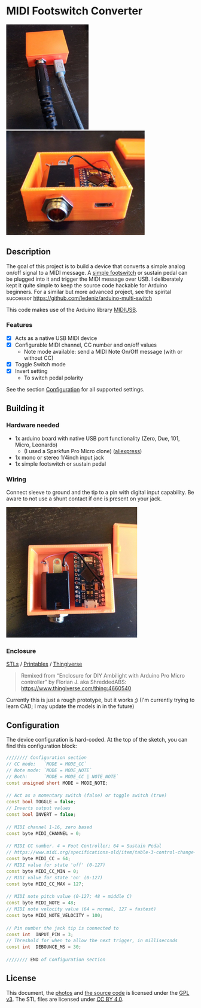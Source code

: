 # MIDI Footswitch Converter

<a href="./img/midi-2.jpg"><img src="./img/midi-2.jpg" width=220 alt="Photo of a prototype enclosed and in use" /></a>
<a href="./img/midi-1.jpg"><img src="./img/midi-1.jpg" width=370 alt="Photo of a prototype enclosed with the top of the enclosure removed" /></a>

## Description
The goal of this project is to build a device that converts a simple analog on/off signal to a MIDI message. A [simple footswitch](https://archive.is/ykACL/2fbe0dc294888a247c4ef17947f29507e65076bb.jpg) or sustain pedal can be plugged into it and trigger the MIDI message over USB.
I deliberately kept it quite simple to keep the source code hackable for Arduino beginners. For a similar but more advanced project, see the spirital successor https://github.com/ledeniz/arduino-multi-switch

This code makes use of the Arduino library [MIDIUSB](https://github.com/arduino-libraries/MIDIUSB).

### Features
- [x] Acts as a native USB MIDI device
- [x] Configurable MIDI channel, CC number and on/off values
  - Note mode available: send a MIDI Note On/Off message (with or without CC)
- [x] Toggle Switch mode
- [x] Invert setting
  - To switch pedal polarity

See the section [Configuration](#configuration) for all supported settings.

## Building it
### Hardware needed
- 1x arduino board with native USB port functionality (Zero, Due, 101, Micro, Leonardo)
  - (I used a Sparkfun Pro Micro clone) ([aliexpress](https://archive.is/I7Rhd))
- 1x mono or stereo 1/4inch input jack
- 1x simple footswitch or sustain pedal

### Wiring
Connect sleeve to ground and the tip to a pin with digital input capability. Be aware to not use a shunt contact if one is present on your jack.

<a href="./img/midi-3.jpg"><img src="./img/midi-3.jpg" width=350 alt="Photo of a prototype enclosure 3D printed and wired" /></a>

### Enclosure
[STLs](/stl/) /
[Printables](https://www.printables.com/model/449993-enclosure-for-pro-micro-quarter-inch-jack) / [Thingiverse](https://www.thingiverse.com/thing:5964743)
> Remixed from “Enclosure for DIY Ambilight with Arduino Pro Micro controller” by Florian J. aka ShreddedABS: https://www.thingiverse.com/thing:4660540

Currently this is just a rough prototype, but it works ;) (I'm currently trying to learn CAD; I may update the models in in the future)

## Configuration
The device configuration is hard-coded. At the top of the sketch, you can find this configuration block: 
```cpp
//////// Configuration section 
// CC mode:   `MODE = MODE_CC` 
// Note mode: `MODE = MODE_NOTE`
// Both:      `MODE = MODE_CC | NOTE_NOTE`
const unsigned short MODE = MODE_NOTE; 

// Act as a momentary switch (false) or toggle switch (true)
const bool TOGGLE = false;
// Inverts output values
const bool INVERT = false;

// MIDI channel 1-16, zero based
const byte MIDI_CHANNEL = 0;

// MIDI CC number. 4 = Foot Controller; 64 = Sustain Pedal
// https://www.midi.org/specifications-old/item/table-3-control-change-messages-data-bytes-2
const byte MIDI_CC = 64;
// MIDI value for state 'off' (0-127)
const byte MIDI_CC_MIN = 0;
// MIDI value for state 'on' (0-127)
const byte MIDI_CC_MAX = 127;

// MIDI note pitch value (0-127; 48 = middle C)
const byte MIDI_NOTE = 48;
// MIDI note velocity value (64 = normal, 127 = fastest)
const byte MIDI_NOTE_VELOCITY = 100;

// Pin number the jack tip is connected to
const int  INPUT_PIN = 3;
// Threshold for when to allow the next trigger, in milliseconds
const int  DEBOUNCE_MS = 30;

//////// END of Configuration section
```

## License
This document, the [photos](./img/) and [the source code](./midi_footswitch_converter.ino) is licensed under the [GPL v3](./LICENSE). The STL files are licensed under [CC BY 4.0](https://creativecommons.org/licenses/by/4.0/).
